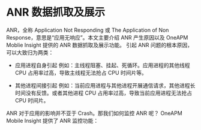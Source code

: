 # ANR 数据抓取及展示



ANR，全称 Application Not Responding 或 The Application of Non Response，意思是“应用无响应”。本文主要介绍 ANR 产生原因以及 OneAPM Moblie Insight 提供的 ANR 数据抓取及展示功能。
引起 ANR 问题的根本原因，可以大致归为两类：

* 应用进程自身引起
例如：主线程阻塞、挂起、死循环。应用进程的其他线程 CPU 占用率过高，导致主线程无法抢占 CPU 时间片等。

* 其他进程间接引起
例如：当前应用进程与其他进程开展通信请求，其他进程长时间没有反馈。或者其他进程 CPU 占用率过高，导致当前应用进程无法抢占 CPU 时间片。

ANR 对于应用的影响并不亚于 Crash。那我们如何监控 ANR 呢？
OneAPM Mobile Insight 提供了 ANR 监控功能：